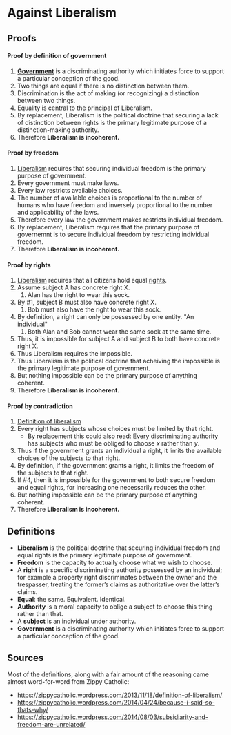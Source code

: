 # Against Liberalism

## Proofs

#### Proof by definition of government

1. [**Government**](#definitions) is a discriminating authority which initiates force to support a particular conception of the good.
2. Two things are equal if there is no distinction between them.
3. Discrimination is the act of making (or recognizing) a distinction between two things.
4. Equality is central to the principal of Liberalism.
5. By replacement, Liberalism is the political doctrine that securing a lack of distinction between rights is the primary legitimate purpose of a distinction-making authority.
6. Therefore **Liberalism is incoherent.**

#### Proof by freedom

1. [Liberalism](#definitions) requires that securing individual freedom is the primary purpose of government.
2. Every government must make laws.
3. Every law restricts available choices.
4. The number of available choices is proportional to the number of humans who have freedom and inversely proportional to the number and applicability of the laws.
5. Therefore every law the government makes restricts individual freedom.
6. By replacement, Liberalism requires that the primary purpose of governemnt is to secure individual freedom by restricting individual freedom.
7. Therefore **Liberalism is incoherent.**

#### Proof by rights

1. [Liberalism](#definitions) requires that all citizens hold equal [rights](#definitions).
2. Assume subject A has concrete right X.
    1. Alan has the right to wear this sock.
3. By #1, subject B must also have concrete right X.
    1. Bob must also have the right to wear this sock.
4. By definition, a right can only be possessed by one entity. "An individual"
    1. Both Alan and Bob cannot wear the same sock at the same time.
5. Thus, it is impossible for subject A and subject B to both have concrete right X.
6. Thus Liberalism requires the impossible.
7. Thus Liberalism is the political doctrine that acheiving the impossible is the primary legitimate purpose of government.
8. But nothing impossible can be the primary purpose of anything coherent.
9. Therefore **Liberalism is incoherent.**

#### Proof by contradiction

1. [Definition of liberalism](#definitions)
2. Every right has subjects whose choices must be limited by that right.
    - By replacement this could also read: Every discriminating authority has subjects who must be obliged to choose *x* rather than *y*.
3. Thus if the government grants an individual a right, it limits the available choices of the subjects to that right.
4. By definition, if the government grants a right, it limits the freedom of the subjects to that right.
5. If #4, then it is impossible for the government to both secure freedom and equal rights, for increasing one necessarily reduces the other.
6. But nothing impossible can be the primary purpose of anything coherent.
7. Therefore **Liberalism is incoherent.**

## Definitions

- **Liberalism** is the political doctrine that securing individual freedom and equal rights is the primary legitimate purpose of government.
- **Freedom** is the capacity to actually choose what we wish to choose.
- A **right** is a specific discriminating authority possessed by an individual; for example a property right discriminates between the owner and the trespasser, treating the former’s claims as authoritative over the latter’s claims.
- **Equal**: the same. Equivalent. Identical.
- **Authority** is a moral capacity to oblige a subject to choose this thing rather than that.
- A **subject** is an individual under authority.
- **Government** is a discriminating authority which initiates force to support a particular conception of the good.

## Sources

Most of the definitions, along with a fair amount of the reasoning came almost word-for-word from Zippy Catholic:

- https://zippycatholic.wordpress.com/2013/11/18/definition-of-liberalism/
- https://zippycatholic.wordpress.com/2014/04/24/because-i-said-so-thats-why/
- https://zippycatholic.wordpress.com/2014/08/03/subsidiarity-and-freedom-are-unrelated/
